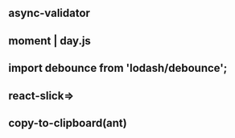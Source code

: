 ## async-validator

## moment | day.js

## import debounce from 'lodash/debounce';

## react-slick=>


## copy-to-clipboard(ant)
